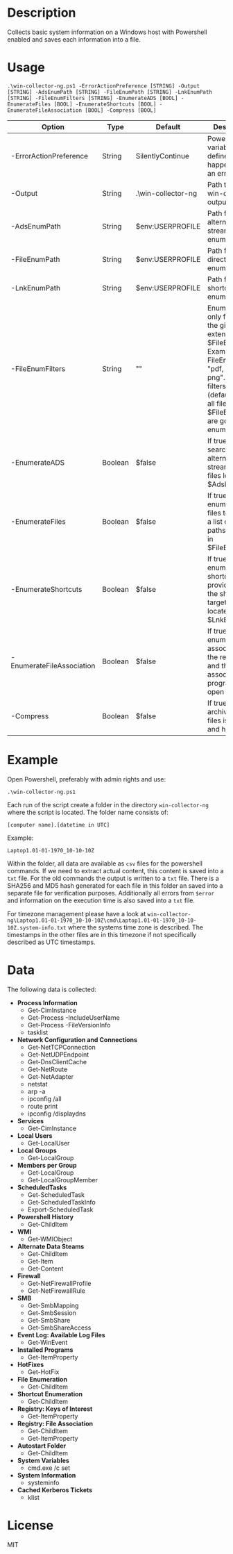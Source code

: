 # Description

Collects basic system information on a Windows host with Powershell enabled and saves each information into a file. 

# Usage

`.\win-collector-ng.ps1 -ErrorActionPreference [STRING] -Output [STRING] -AdsEnumPath [STRING] -FileEnumPath [STRING] -LnkEnumPath [STRING] -FileEnumFilters [STRING] -EnumerateADS [BOOL] -EnumerateFiles [BOOL] -EnumerateShortcuts [BOOL] -EnumerateFileAssociation [BOOL] -Compress [BOOL]`

| Option | Type | Default | Description |
|---|---|---|---|
| -ErrorActionPreference | String | SilentlyContinue | Powershell variable to defined what happens, when an error occur. |
| -Output | String | .\win-collector-ng | Path to write win-collector output |
| -AdsEnumPath | String | $env:USERPROFILE | Path for alternate data stream enumeration |
| -FileEnumPath | String | $env:USERPROFILE | Path for directory / file enumeration |
| -LnkEnumPath | String | $env:USERPROFILE | Path for shortcut enumeration |
| -FileEnumFilters | String | "" | Enumerates only files with the given file extension in $FileEnumPath. Example: -FileEnumFilters "pdf, docx, png". If no filters are given (default value), all files in $FileEnumPath are going to be enumerated |
| -EnumerateADS | Boolean | $false | If true, searches for alternate data streams in all files located in $AdsEnumPath |
| -EnumerateFiles | Boolean | $false | If true, enumerates all files to provide a list of file paths located in $FileEnumPath |
| -EnumerateShortcuts | Boolean | $false | If true, enumerates all shortcuts to provide a list of the shortcut`s target property located in $LnkEnumPath |
| -EnumerateFileAssociation | Boolean | $false | If true, enumerate file association in the registry and their associated programm to open it |
| -Compress | Boolean | $false | If true, an archive of the files is created and hashed |

# Example

Open Powershell, preferably with admin rights and use:

`.\win-collector-ng.ps1`

Each run of the script create a folder in the directory `win-collector-ng` where the script is located. The folder name consists of:

`[computer name].[datetime in UTC]`

Example:

`Laptop1.01-01-1970_10-10-10Z`

Within the folder, all data are available as `csv` files for the powershell commands. If we need to extract actual content, this content is saved into a `txt` file. For the old commands the output is written to a `txt` file. There is a SHA256 and MD5 hash generated for each file in this folder an saved into a separate file for verification purposes. Additionally all errors from `$error` and information on the execution time is also saved into a `txt` file. 

For timezone management please have a look at `win-collector-ng\Laptop1.01-01-1970_10-10-10Z\cmd\Laptop1.01-01-1970_10-10-10Z.system-info.txt` where the systems time zone is described. The timestamps in the other files are
in this timezone if not specifically described as UTC timestamps.

# Data

The following data is collected:

- **Process Information**
  - Get-CimInstance
  - Get-Process -IncludeUserName
  - Get-Process -FileVersionInfo
  - tasklist
- **Network Configuration and Connections**
  - Get-NetTCPConnection
  - Get-NetUDPEndpoint
  - Get-DnsClientCache
  - Get-NetRoute
  - Get-NetAdapter
  - netstat
  - arp -a
  - ipconfig /all
  - route print
  - ipconfig /displaydns
- **Services**
  - Get-CimInstance
- **Local Users**
  - Get-LocalUser
- **Local Groups**
  - Get-LocalGroup
- **Members per Group**
  - Get-LocalGroup
  - Get-LocalGroupMember
- **ScheduledTasks**
  - Get-ScheduledTask
  - Get-ScheduledTaskInfo
  - Export-ScheduledTask
- **Powershell History**
  - Get-ChildItem
- **WMI**
  - Get-WMIObject
- **Alternate Data Steams**
  - Get-ChildItem
  - Get-Item
  - Get-Content
- **Firewall**
  - Get-NetFirewallProfile
  - Get-NetFirewallRule
- **SMB**
  - Get-SmbMapping
  - Get-SmbSession
  - Get-SmbShare
  - Get-SmbShareAccess
- **Event Log: Available Log Files**
  - Get-WinEvent
- **Installed Programs**
  - Get-ItemProperty
- **HotFixes**
  - Get-HotFix
- **File Enumeration**
  - Get-ChildItem
- **Shortcut Enumeration**
  - Get-ChildItem
- **Registry: Keys of Interest**
  - Get-ItemProperty
- **Registry: File Association**
  - Get-ChildItem
  - Get-ItemProperty
- **Autostart Folder**
  - Get-ChildItem
- **System Variables**
  - cmd.exe /c set
- **System Information**
  - systeminfo
- **Cached Kerberos Tickets**
  - klist

# License 

MIT